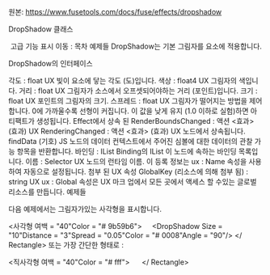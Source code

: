 원본: https://www.fusetools.com/docs/fuse/effects/dropshadow

DropShadow 클래스

 고급 기능 표시
이동 :
목차
예제들
DropShadow는 기본 그림자를 요소에 적용합니다.

DropShadow의 인터페이스

각도 : float UX
빛이 요소에 닿는 각도 (도)입니다.
색상 : float4 UX
그림자의 색입니다.
거리 : float UX
그림자가 소스에서 오프셋되어야하는 거리 (포인트)입니다.
크기 : float UX
포인트의 그림자의 크기.
스프레드 : float UX
그림자가 떨어지는 방법을 제어합니다. 0에 가까울수록 선형이 커집니다. 이 값을 낮게 유지 (1.0 이하로 실험)하면 아티팩트가 생성됩니다.
Effect에서 상속 된
RenderBoundsChanged : 액션 <효과> (효과) UX
RenderingChanged : 액션 <효과> (효과) UX
노드에서 상속됩니다.
findData (기호) JS
노드의 데이터 컨텍스트에서 주어진 심볼에 대한 데이터의 관찰 가능 항목을 반환합니다.
바인딩 : IList Binding의 IList
이 노드에 속하는 바인딩 목록입니다.
이름 : Selector UX
노드의 런타임 이름. 이 등록 정보는 ux : Name 속성을 사용하여 자동으로 설정됩니다.
첨부 된 UX 속성
GlobalKey (리소스에 의해 첨부 됨) : string UX
ux : Global 속성은 UX 마크 업에서 모든 곳에서 액세스 할 수있는 글로벌 리소스를 만듭니다.
예제들

다음 예제에서는 그림자가있는 사각형을 표시합니다.

<사각형 여백 = "40"Color = "# 9b59b6">
    <DropShadow Size = "10"Distance = "3"Spread = "0.05"Color = "# 0008"Angle = "90"/>
</ Rectangle>
또는 가장 간단한 형태로 :

<직사각형 여백 = "40"Color = "# fff">
    <DropShadow />
</ Rectangle>
